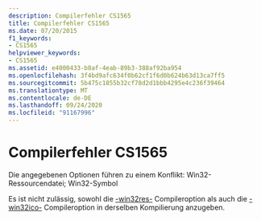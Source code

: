 ```yaml
---
description: Compilerfehler CS1565
title: Compilerfehler CS1565
ms.date: 07/20/2015
f1_keywords:
- CS1565
helpviewer_keywords:
- CS1565
ms.assetid: e4000433-b8af-4eab-89b3-388af92ba954
ms.openlocfilehash: 3f4bd9afc634f0b62cf1f6d0b624b63d13ca7ff5
ms.sourcegitcommit: 5b475c1855b32cf78d2d1bbb4295e4c236f39464
ms.translationtype: MT
ms.contentlocale: de-DE
ms.lasthandoff: 09/24/2020
ms.locfileid: "91167996"
---
```

# <a name="compiler-error-cs1565"></a>Compilerfehler CS1565

Die angegebenen Optionen führen zu einem Konflikt: Win32-Ressourcendatei; Win32-Symbol  
  
 Es ist nicht zulässig, sowohl die [-win32res-](../language-reference/compiler-options/win32res-compiler-option.md) Compileroption als auch die [-win32ico-](../language-reference/compiler-options/win32icon-compiler-option.md) Compileroption in derselben Kompilierung anzugeben.
